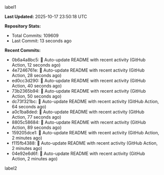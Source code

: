 
label1 
<!-- ACTIVITY_START -->
**Last Updated:** 2025-10-17 23:50:18 UTC

**Repository Stats:**
- Total Commits: 109609
- Last Commit: 13 seconds ago

**Recent Commits:**
- 0b6a4a8bc5: 🤖 Auto-update README with recent activity (GitHub Action, 12 seconds ago)
- 4e7246761e: 🤖 Auto-update README with recent activity (GitHub Action, 28 seconds ago)
- ed0cc3d290: 🤖 Auto-update README with recent activity (GitHub Action, 40 seconds ago)
- 73b2365b94: 🤖 Auto-update README with recent activity (GitHub Action, 50 seconds ago)
- dc73f321bc: 🤖 Auto-update README with recent activity (GitHub Action, 64 seconds ago)
- a0c1ba8ded: 🤖 Auto-update README with recent activity (GitHub Action, 77 seconds ago)
- 8805c58684: 🤖 Auto-update README with recent activity (GitHub Action, 89 seconds ago)
- 159205dce1: 🤖 Auto-update README with recent activity (GitHub Action, 2 minutes ago)
- f115fb4388: 🤖 Auto-update README with recent activity (GitHub Action, 2 minutes ago)
- 04e92e6d6f: 🤖 Auto-update README with recent activity (GitHub Action, 2 minutes ago)
<!-- ACTIVITY_END -->

label2

